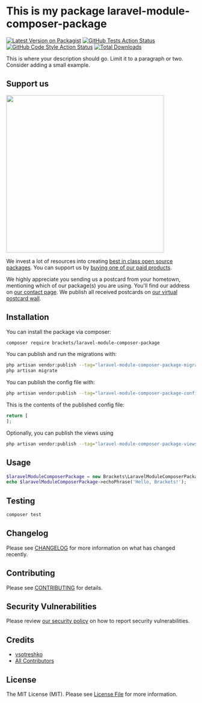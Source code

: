 # This is my package laravel-module-composer-package

[![Latest Version on Packagist](https://img.shields.io/packagist/v/brackets/laravel-module-composer-package.svg?style=flat-square)](https://packagist.org/packages/brackets/laravel-module-composer-package)
[![GitHub Tests Action Status](https://img.shields.io/github/actions/workflow/status/brackets/laravel-module-composer-package/run-tests.yml?branch=main&label=tests&style=flat-square)](https://github.com/brackets/laravel-module-composer-package/actions?query=workflow%3Arun-tests+branch%3Amain)
[![GitHub Code Style Action Status](https://img.shields.io/github/actions/workflow/status/brackets/laravel-module-composer-package/fix-php-code-style-issues.yml?branch=main&label=code%20style&style=flat-square)](https://github.com/brackets/laravel-module-composer-package/actions?query=workflow%3A"Fix+PHP+code+style+issues"+branch%3Amain)
[![Total Downloads](https://img.shields.io/packagist/dt/brackets/laravel-module-composer-package.svg?style=flat-square)](https://packagist.org/packages/brackets/laravel-module-composer-package)

This is where your description should go. Limit it to a paragraph or two. Consider adding a small example.

## Support us

[<img src="https://github-ads.s3.eu-central-1.amazonaws.com/laravel-module-composer-package.jpg?t=1" width="419px" />](https://spatie.be/github-ad-click/laravel-module-composer-package)

We invest a lot of resources into creating [best in class open source packages](https://spatie.be/open-source). You can support us by [buying one of our paid products](https://spatie.be/open-source/support-us).

We highly appreciate you sending us a postcard from your hometown, mentioning which of our package(s) you are using. You'll find our address on [our contact page](https://spatie.be/about-us). We publish all received postcards on [our virtual postcard wall](https://spatie.be/open-source/postcards).

## Installation

You can install the package via composer:

```bash
composer require brackets/laravel-module-composer-package
```

You can publish and run the migrations with:

```bash
php artisan vendor:publish --tag="laravel-module-composer-package-migrations"
php artisan migrate
```

You can publish the config file with:

```bash
php artisan vendor:publish --tag="laravel-module-composer-package-config"
```

This is the contents of the published config file:

```php
return [
];
```

Optionally, you can publish the views using

```bash
php artisan vendor:publish --tag="laravel-module-composer-package-views"
```

## Usage

```php
$laravelModuleComposerPackage = new Brackets\LaravelModuleComposerPackage();
echo $laravelModuleComposerPackage->echoPhrase('Hello, Brackets!');
```

## Testing

```bash
composer test
```

## Changelog

Please see [CHANGELOG](CHANGELOG.md) for more information on what has changed recently.

## Contributing

Please see [CONTRIBUTING](CONTRIBUTING.md) for details.

## Security Vulnerabilities

Please review [our security policy](../../security/policy) on how to report security vulnerabilities.

## Credits

- [vsotreshko](https://github.com/vsotreshko)
- [All Contributors](../../contributors)

## License

The MIT License (MIT). Please see [License File](LICENSE.md) for more information.

